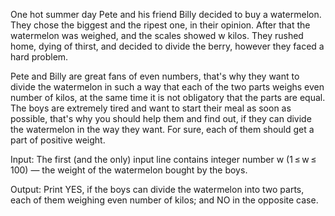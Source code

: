 One hot summer day Pete and his friend Billy decided to buy a watermelon. They chose the biggest and the ripest one, in their opinion. After that the watermelon was weighed, and the scales showed w kilos. They rushed home, dying of thirst, and decided to divide the berry, however they faced a hard problem.

Pete and Billy are great fans of even numbers, that's why they want to divide the watermelon in such a way that each of the two parts weighs even number of kilos, at the same time it is not obligatory that the parts are equal. The boys are extremely tired and want to start their meal as soon as possible, that's why you should help them and find out, if they can divide the watermelon in the way they want. For sure, each of them should get a part of positive weight.

Input: 
The first (and the only) input line contains integer number w (1 ≤ w ≤ 100) — the weight of the watermelon bought by the boys.

Output: 
Print YES, if the boys can divide the watermelon into two parts, each of them weighing even number of kilos; and NO in the opposite case.
